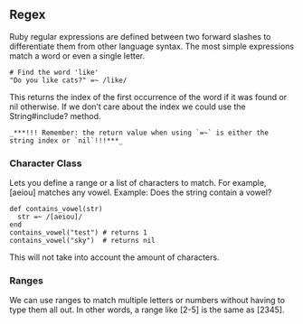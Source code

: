 ## Regex
Ruby regular expressions are defined between two forward slashes to differentiate them from other language syntax. The most simple expressions match a word or even a single letter.

```
# Find the word 'like'
"Do you like cats?" =~ /like/
```
This returns the index of the first occurrence of the word if it was found or nil otherwise. If we don’t care about the index we could use the String#include? method.

```
_***!!! Remember: the return value when using `=~` is either the string index or `nil`!!!***_
```

### Character Class
Lets you define a range or a list of characters to match. For example, [aeiou] matches any vowel. Example: Does the string contain a vowel?
```
def contains_vowel(str)
  str =~ /[aeiou]/
end
contains_vowel("test") # returns 1
contains_vowel("sky")  # returns nil
```
This will not take into account the amount of characters.

### Ranges
We can use ranges to match multiple letters or numbers without having to type them all out. In other words, a range like [2-5] is the same as [2345].
```
